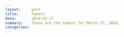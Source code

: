 ```yaml
---
layout:     post
title:      Tweets
date:       2018-03-27
summary:    These are the tweets for March 27, 2018.
categories:
---
```


